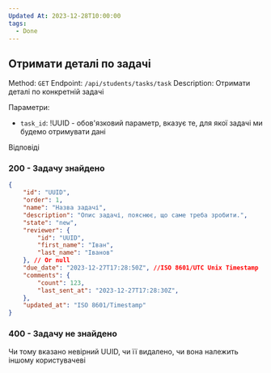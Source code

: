 ```yaml
---
Updated At: 2023-12-28T10:00:00
tags:
  - Done
---
```


## Отримати деталі по задачі

Method: `GET`
Endpoint: `/api/students/tasks/task`
Description: Отримати деталі по конкретній задачі


Параметри:
- `task_id`: !UUID - обов'язковий параметр, вказує те, для якої задачі ми будемо отримувати дані

Відповіді

### 200 - Задачу знайдено
```json
{
	"id": "UUID",
	"order": 1,
	"name": "Назва задачі",
	"description": "Опис задачі, пояснює, що саме треба зробити.",
	"state": "new",
	"reviewer": {
		"id": "UUID",
		"first_name": "Іван",
		"last_name": "Іванов"
	}, // Or null
	"due_date": "2023-12-27T17:28:50Z", //ISO 8601/UTC Unix Timestamp
	"comments": {
		"count": 123,
		"last_sent_at": "2023-12-27T17:28:30Z",
	},
	"updated_at": "ISO 8601/Timestamp"
}
```

### 400 - Задачу не знайдено
Чи тому вказано невірний UUID, чи її видалено, чи вона належить іншому користувачеві